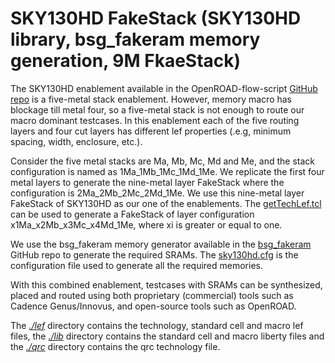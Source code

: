 # SKY130HD FakeStack (SKY130HD library, bsg_fakeram memory generation, 9M FkaeStack)

The SKY130HD enablement available in the OpenROAD-flow-script [GitHub repo](https://github.com/The-OpenROAD-Project/OpenROAD-flow-scripts/tree/master/flow/platforms/sky130hd) is a five-metal stack enablement. However, memory macro has blockage till metal four, so a five-metal stack is not enough to route our macro dominant testcases. In this enablement each of the five routing layers and four cut layers has different lef properties (.e.g, minimum spacing, width, enclosure, etc.).

Consider the five metal stacks are Ma, Mb, Mc, Md and Me, and the stack configuration is named as 1Ma_1Mb_1Mc_1Md_1Me. We replicate the first four metal layers to generate the nine-metal layer FakeStack where the configuration is 2Ma_2Mb_2Mc_2Md_1Me. We use this nine-metal layer FakeStack of SKY130HD as our one of the enablements. The [getTechLef.tcl](./lef/genTechLef.tcl) can be used to generate a FakeStack of layer configuration x1Ma_x2Mb_x3Mc_x4Md_1Me, where xi is greater or equal to one.  

We use the bsg_fakeram memory generator available in the [bsg_fakeram](https://github.com/jjcherry56/bsg_fakeram) GitHub repo to generate the required SRAMs. The [sky130hd.cfg](./util/sky130hd.cfg) is the configuration file used to generate all the required memories.

With this combined enablement, testcases with SRAMs can be synthesized, placed and routed using both proprietary (commercial) tools such as Cadence Genus/Innovus, and open-source tools such as OpenROAD.

The [*./lef*](./lef) directory contains the technology, standard cell and macro lef files, the [*./lib*](./lib/) directory contains the standard cell and macro liberty files and the [*./qrc*](./qrc/) directory contains the qrc technology file.
